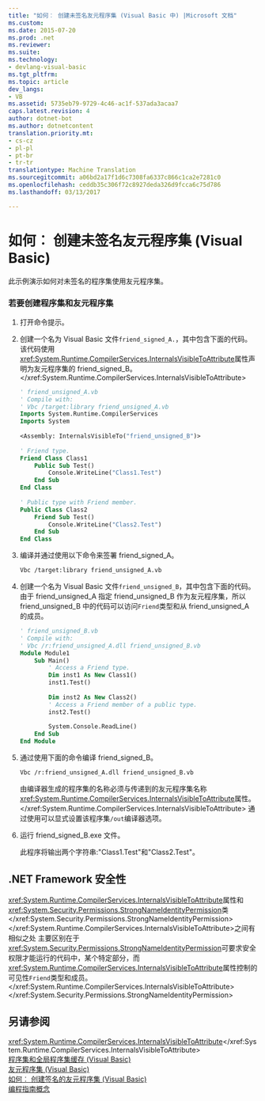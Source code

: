 ```yaml
---
title: "如何︰ 创建未签名友元程序集 (Visual Basic 中) |Microsoft 文档"
ms.custom: 
ms.date: 2015-07-20
ms.prod: .net
ms.reviewer: 
ms.suite: 
ms.technology:
- devlang-visual-basic
ms.tgt_pltfrm: 
ms.topic: article
dev_langs:
- VB
ms.assetid: 5735eb79-9729-4c46-ac1f-537ada3acaa7
caps.latest.revision: 4
author: dotnet-bot
ms.author: dotnetcontent
translation.priority.mt:
- cs-cz
- pl-pl
- pt-br
- tr-tr
translationtype: Machine Translation
ms.sourcegitcommit: a06bd2a17f1d6c7308fa6337c866c1ca2e7281c0
ms.openlocfilehash: ceddb35c306f72c8927deda326d9fcca6c75d786
ms.lasthandoff: 03/13/2017

---
```

# <a name="how-to-create-unsigned-friend-assemblies-visual-basic"></a>如何︰ 创建未签名友元程序集 (Visual Basic)
此示例演示如何对未签名的程序集使用友元程序集。  
  
### <a name="to-create-an-assembly-and-a-friend-assembly"></a>若要创建程序集和友元程序集  
  
1.  打开命令提示。  
  
2.  创建一个名为 Visual Basic 文件`friend_signed_A.`，其中包含下面的代码。 该代码使用<xref:System.Runtime.CompilerServices.InternalsVisibleToAttribute>属性声明为友元程序集的 friend_signed_B。</xref:System.Runtime.CompilerServices.InternalsVisibleToAttribute>  
  
    ```vb  
    ' friend_unsigned_A.vb  
    ' Compile with:   
    ' Vbc /target:library friend_unsigned_A.vb  
    Imports System.Runtime.CompilerServices  
    Imports System  
  
    <Assembly: InternalsVisibleTo("friend_unsigned_B")>   
  
    ' Friend type.  
    Friend Class Class1  
        Public Sub Test()  
            Console.WriteLine("Class1.Test")  
        End Sub  
    End Class  
  
    ' Public type with Friend member.  
    Public Class Class2  
        Friend Sub Test()  
            Console.WriteLine("Class2.Test")  
        End Sub  
    End Class  
    ```  
  
3.  编译并通过使用以下命令来签署 friend_signed_A。  
  
    ```vb  
    Vbc /target:library friend_unsigned_A.vb  
    ```  
  
4.  创建一个名为 Visual Basic 文件`friend_unsigned_B`，其中包含下面的代码。 由于 friend_unsigned_A 指定 friend_unsigned_B 作为友元程序集，所以 friend_unsigned_B 中的代码可以访问`Friend`类型和从 friend_unsigned_A 的成员。  
  
    ```vb  
    ' friend_unsigned_B.vb  
    ' Compile with:   
    ' Vbc /r:friend_unsigned_A.dll friend_unsigned_B.vb  
    Module Module1  
        Sub Main()  
            ' Access a Friend type.  
            Dim inst1 As New Class1()  
            inst1.Test()  
  
            Dim inst2 As New Class2()  
            ' Access a Friend member of a public type.  
            inst2.Test()  
  
            System.Console.ReadLine()  
        End Sub  
    End Module  
    ```  
  
5.  通过使用下面的命令编译 friend_signed_B。  
  
    ```vb  
    Vbc /r:friend_unsigned_A.dll friend_unsigned_B.vb  
    ```  
  
     由编译器生成的程序集的名称必须与传递到的友元程序集名称<xref:System.Runtime.CompilerServices.InternalsVisibleToAttribute>属性。</xref:System.Runtime.CompilerServices.InternalsVisibleToAttribute> 通过使用可以显式设置该程序集`/out`编译器选项。  
  
6.  运行 friend_signed_B.exe 文件。  
  
     此程序将输出两个字符串:"Class1.Test"和"Class2.Test"。  
  
## <a name="net-framework-security"></a>.NET Framework 安全性  
 <xref:System.Runtime.CompilerServices.InternalsVisibleToAttribute>属性和<xref:System.Security.Permissions.StrongNameIdentityPermission>类</xref:System.Security.Permissions.StrongNameIdentityPermission></xref:System.Runtime.CompilerServices.InternalsVisibleToAttribute>之间有相似之处 主要区别在于<xref:System.Security.Permissions.StrongNameIdentityPermission>可要求安全权限才能运行的代码中，某个特定部分，而<xref:System.Runtime.CompilerServices.InternalsVisibleToAttribute>属性控制的可见性`Friend`类型和成员。</xref:System.Runtime.CompilerServices.InternalsVisibleToAttribute> </xref:System.Security.Permissions.StrongNameIdentityPermission>  
  
## <a name="see-also"></a>另请参阅  
 <xref:System.Runtime.CompilerServices.InternalsVisibleToAttribute></xref:System.Runtime.CompilerServices.InternalsVisibleToAttribute>   
 [程序集和全局程序集缓存 (Visual Basic)](../../../../visual-basic/programming-guide/concepts/assemblies-gac/index.md)   
 [友元程序集 (Visual Basic)](../../../../visual-basic/programming-guide/concepts/assemblies-gac/friend-assemblies.md)   
 [如何︰ 创建签名的友元程序集 (Visual Basic)](../../../../visual-basic/programming-guide/concepts/assemblies-gac/how-to-create-signed-friend-assemblies.md)   
 [编程指南概念](../../../../visual-basic/programming-guide/concepts/index.md)
